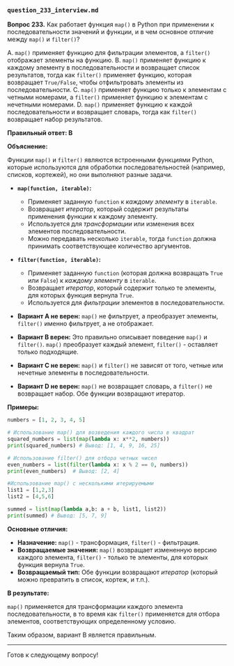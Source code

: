 ### `question_233_interview.md`

**Вопрос 233.** Как работает функция `map()` в Python при применении к последовательности значений и функции, и в чем основное отличие между `map()` и `filter()`?

A. `map()` применяет функцию для фильтрации элементов, а `filter()` отображает элементы на функцию.
B. `map()` применяет функцию к каждому элементу в последовательности и возвращает список результатов, тогда как `filter()` применяет функцию, которая возвращает `True/False`, чтобы отфильтровать элементы из последовательности.
C. `map()` применяет функцию только к элементам с четными номерами, а `filter()` применяет функцию к элементам с нечетными номерами.
D. `map()` применяет функцию к каждой последовательности и возвращает словарь, тогда как `filter()` возвращает набор результатов.

**Правильный ответ: B**

**Объяснение:**

Функции `map()` и `filter()` являются встроенными функциями Python, которые используются для обработки последовательностей (например, списков, кортежей), но они выполняют разные задачи.

*   **`map(function, iterable)`:**
    *   Применяет заданную `function` к *каждому элементу* в `iterable`.
    *   Возвращает *итератор*, который содержит результаты применения функции к каждому элементу.
    *   Используется для *трансформации* или изменения всех элементов последовательности.
    *   Можно передавать несколько `iterable`, тогда `function` должна принимать соответствующее количество аргументов.

*   **`filter(function, iterable)`:**
    *   Применяет заданную `function` (которая должна возвращать `True` или `False`) к *каждому элементу* в `iterable`.
    *   Возвращает *итератор*, который содержит только те элементы, для которых функция вернула `True`.
    *   Используется для *фильтрации* элементов в последовательности.

*   **Вариант A не верен:**  `map()` не фильтрует, а преобразует элементы, `filter()` именно фильтрует, а не отображает.
*   **Вариант B верен:** Это правильно описывает поведение `map()` и `filter()`. `map()` преобразует каждый элемент, `filter()` - оставляет только подходящие.
*   **Вариант C не верен:** `map()` и `filter()` не зависят от того, четные или нечетные элементы в последовательности.
*   **Вариант D не верен:** `map()` не возвращает словарь, а `filter()` не возвращает набор. Обе функции возвращают итератор.

**Примеры:**

```python
numbers = [1, 2, 3, 4, 5]

# Использование map() для возведения каждого числа в квадрат
squared_numbers = list(map(lambda x: x**2, numbers))
print(squared_numbers) # Вывод: [1, 4, 9, 16, 25]

# Использование filter() для отбора четных чисел
even_numbers = list(filter(lambda x: x % 2 == 0, numbers))
print(even_numbers)  # Вывод: [2, 4]

#Использование map() с несколькими итерируемыми
list1 = [1,2,3]
list2 = [4,5,6]

summed = list(map(lambda a,b: a + b, list1, list2))
print(summed) # Вывод: [5, 7, 9]
```

**Основные отличия:**

*   **Назначение:** `map()` - трансформация, `filter()` - фильтрация.
*   **Возвращаемые значения:** `map()` возвращает измененную версию каждого элемента, `filter()` - только те элементы, для которых функция вернула `True`.
*   **Возвращаемый тип:** Обе функции возвращают *итератор* (который можно превратить в список, кортеж, и т.п.).

**В результате:**

`map()` применяется для трансформации каждого элемента последовательности, в то время как `filter()` применяется для отбора элементов, соответствующих определенному условию.

Таким образом, вариант B является правильным.

---
Готов к следующему вопросу!
